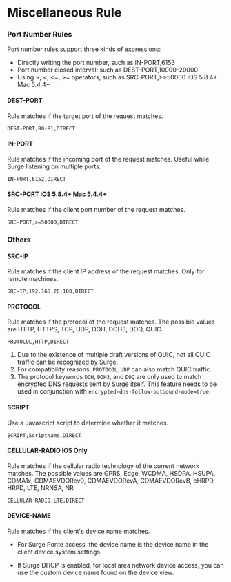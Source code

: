 Miscellaneous Rule
==================

### Port Number Rules

Port number rules support three kinds of expressions:

*   Directly writing the port number, such as IN-PORT,6153
*   Port number closed interval: such as DEST-PORT,10000-20000
*   Using >, <, <=, >= operators, such as SRC-PORT,>=50000 iOS 5.8.4+ Mac 5.4.4+

#### DEST-PORT

Rule matches if the target port of the request matches.

    DEST-PORT,80-81,DIRECT
    

#### IN-PORT

Rule matches if the incoming port of the request matches. Useful while Surge listening on multiple ports.

    IN-PORT,6152,DIRECT
    

#### SRC-PORT iOS 5.8.4+ Mac 5.4.4+

Rule matches if the client port number of the request matches.

    SRC-PORT,>=50000,DIRECT
    

### Others

#### SRC-IP

Rule matches if the client IP address of the request matches. Only for remote machines.

    SRC-IP,192.168.20.100,DIRECT
    

#### PROTOCOL

Rule matches if the protocol of the request matches. The possible values are HTTP, HTTPS, TCP, UDP, DOH, DOH3, DOQ, QUIC.

    PROTOCOL,HTTP,DIRECT
    

1.  Due to the existence of multiple draft versions of QUIC, not all QUIC traffic can be recognized by Surge.
2.  For compatibility reasons, `PROTOCOL,UDP` can also match QUIC traffic.
3.  The protocol keywords `DOH`, `DOH3`, and `DOQ` are only used to match encrypted DNS requests sent by Surge itself. This feature needs to be used in conjunction with `encrypted-dns-follow-outbound-mode=true`.

#### SCRIPT

Use a Javascript script to determine whether it matches.

    SCRIPT,ScriptName,DIRECT
    

#### CELLULAR-RADIO iOS Only

Rule matches if the cellular radio technology of the current network matches. The possible values are GPRS, Edge, WCDMA, HSDPA, HSUPA, CDMA1x, CDMAEVDORev0, CDMAEVDORevA, CDMAEVDORevB, eHRPD, HRPD, LTE, NRNSA, NR

    CELLULAR-RADIO,LTE,DIRECT
    

#### DEVICE-NAME

Rule matches if the client's device name matches.

*   For Surge Ponte access, the device name is the device name in the client device system settings.
    
*   If Surge DHCP is enabled, for local area network device access, you can use the custom device name found on the device view.